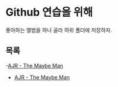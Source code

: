# Github 연습을 위해

좋아하는 앨범을 하나 골라 하위 폴더에 저장하자.

## 목록

-[AJR - The Maybe Man](ok-orchestra/README.md)
- [AJR - The Maybe Man](the-maybe-man/README.md)